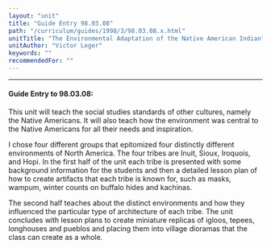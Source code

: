 ```yaml
---
layout: "unit"
title: "Guide Entry 98.03.08"
path: "/curriculum/guides/1998/3/98.03.08.x.html"
unitTitle: "The Environmental Adaptation of the Native American Indian"
unitAuthor: "Victor Leger"
keywords: ""
recommendedFor: ""
---
```

<body>
<hr/>
<h4>
Guide Entry to 98.03.08:
</h4>
This unit will teach the social studies standards of other cultures, namely the Native Americans.  It will also teach how the environment was central to the Native Americans for all their needs and inspiration.
<p>
I chose four different groups that epitomized four distinctly different environments of North America.  The four tribes are Inuit, Sioux, Iroquois, and Hopi.  In the first half of the unit each tribe is presented with some background information for the students and then a detailed lesson plan of how to create artifacts that each tribe is known for, such as masks, wampum, winter counts on buffalo hides and kachinas.
</p>
<p>
The second half teaches about the distinct environments and how they influenced the particular type of architecture of each tribe.  The unit concludes with lesson plans to create miniature replicas of igloos, tepees, longhouses and pueblos and placing them into village dioramas that the class can create as a whole.
</p>
</body>